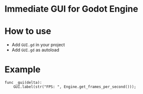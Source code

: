 # Immediate GUI for Godot Engine
# How to use
- Add `GUI.gd` in your project
- Add `GUI.gd` as autoload
# Example
```gdscript
func _gui(delta):
	GUI.label(str("FPS: ", Engine.get_frames_per_second()));
```
